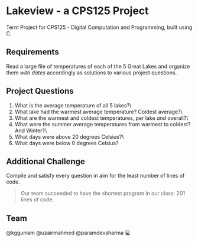 # Lakeview - a CPS125 Project

Term Project for CPS125 - Digital Computation and Programming, built using C.

## Requirements

Read a large file of temperatures of each of the 5 Great Lakes and organize them _with dates_ accordingly as solutions to various project questions.

## Project Questions

1. What is the average temperature of all 5 lakes?\
2. What lake had the warmest average temperature? Coldest average?\
3. What are the warmest and coldest temperatures, per lake _and_ overall?\
4. What were the summer average temperatures from warmest to coldest? And Winter?\
5. What days were above 20 degrees Celsius?\
6. What days were below 0 degrees Celsius?

## Additional Challenge

Compile and satisfy every question in aim for the least number of lines of code.
> Our team succeeded to have the shortest program in our class: 201 lines of code.

## Team

@kggurram @uzairmahmed @paramdevsharma :computer:
